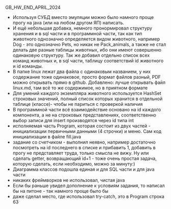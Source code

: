 GB_HW_END_APRIL_2024
- Используя СУБД вместо эмуляции можно было намного проще прогу на java (или на любом другом ЯП) написать.
- И ещё небольшая добавка, немного пронормировал структуру хранения и в sql части и в программной части, так как тип животного однозначно определяется видом животного, например Dog - это однозначно Pets, но никак не Pack_animals, а также не стал делать две разные таблицы животных, ибо они имеют совершенно одинаковую структуру. Так же добавил отдельно список всех команд животных и, в sql части, таблицу соответствий id животного и id команды.
- В папке linux лежат два файла с одинаковым названием, у них содержание тоже одинаковое, просто формат файлов разный, PDF можно открывать прямо в github. Добавлено: лучше открывать файл linux.md, там всё то же содержимое, но в приятном формате
- Для умений каждого экземпляра животного используется HashSet строковых значений, полный список которых хранится в отдельной таблице (классе)- чтобы не париться с проверкой наличия
- В программной части всё взаимодействие основано на id каждого компонента, а не на строковых представлениях, соответственно выбор записи для insert производятся через id типа int
- исполняемая часть Program, которая состоит из двух частей - инициализации первичными данными (4 строчки) и меню. 
  Сам код инициализации в файле fill.java
- задание со счетчиком - выполнил неявно, например достаточно посмотреть на id последнего в списке и прибавить 1, 
  добавить в прогу не представляет труда, только смысла не вижу. Ну или сделать getter, возвращающий id+1 - тоже 
  очень простая задача, которую сделать, если необходимо, можно за минуту:)
- Диаграмма классов подошла единая и для SQL части и для java части
- никаких фреймворков не использовал, чистая java
- Если бы раньше увидел дополнение к условиям задания, то написал бы на питоне - так намного проще было бы
- даже сделал место, где использовал try-catch, это в Program строка 63

